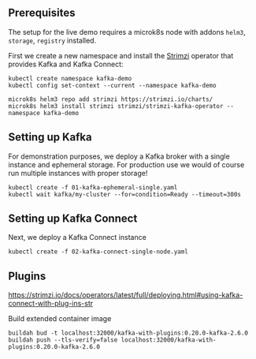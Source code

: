 ## Prerequisites

The setup for the live demo requires a microk8s node with addons `helm3`, `storage`, `registry` installed.

First we create a new namespace and install the [Strimzi](https://strimzi.io/) operator that provides Kafka and Kafka Connect:

    kubectl create namespace kafka-demo
    kubectl config set-context --current --namespace kafka-demo
    
    microk8s helm3 repo add strimzi https://strimzi.io/charts/
    microk8s helm3 install strimzi strimzi/strimzi-kafka-operator --namespace kafka-demo

## Setting up Kafka

For demonstration purposes, we deploy a Kafka broker with a single instance
and ephemeral storage. For production use we would of course run multiple
instances with proper storage!

    kubectl create -f 01-kafka-ephemeral-single.yaml
    kubectl wait kafka/my-cluster --for=condition=Ready --timeout=300s
    
## Setting up Kafka Connect

Next, we deploy a Kafka Connect instance

    kubectl create -f 02-kafka-connect-single-node.yaml
    
## Plugins

https://strimzi.io/docs/operators/latest/full/deploying.html#using-kafka-connect-with-plug-ins-str

Build extended container image

    buildah bud -t localhost:32000/kafka-with-plugins:0.20.0-kafka-2.6.0
    buildah push --tls-verify=false localhost:32000/kafka-with-plugins:0.20.0-kafka-2.6.0
